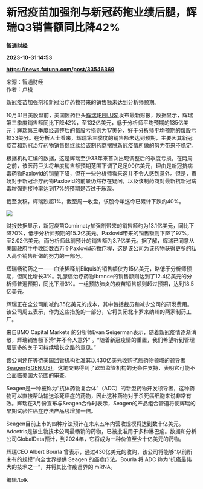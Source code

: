 # 新冠疫苗加强剂与新冠药拖业绩后腿，辉瑞Q3销售额同比降42%
**智通财经**

**2023-10-31 14:53**

**https://news.futunn.com/post/33546369**

来源：智通财经  
作者：卢梭

新冠疫苗加强剂和新冠治疗药物带来的销售额未达到分析师预期。

10月31日美股盘前，美国医药巨头[辉瑞(PFE.US)](https://www.futunn.com/quote/stock?m=us&code=PFE)发布最新财报，数据显示，辉瑞第三季度销售额同比下降42%，至132亿美元，低于分析师平均预期的135亿美元；辉瑞第三季度经调整后的每股亏损则为17美分，好于分析师平均预期的每股亏损33美分。在分析人士看来，辉瑞第三季度的销售额未达到预期，主要因其新冠疫苗和新冠治疗药物销售额继续给该制药商摆脱新冠疫情所做的努力带来不稳定。

根据机构汇编的数据，这是辉瑞至少33年来首次出现调整后的季度亏损。在两周之前，该医药巨头将年度销售额预期范围下调了足足90亿美元，理由是新冠抗病毒药物Paxlovid的销量下降，但在一些分析师看来这并不令人感到意外。但是，市场对于新冠治疗药物Paxlovid的前景仍然存在疑问，以及该制药商对最新抗新冠病毒增强剂接种率达到17%的预期是否过于乐观。

截至发稿，辉瑞跌超1%。截至周一收盘，该股今年迄今已累计下跌约40%。

![](https://postimg.futunn.com/16987620749912232553812.png)

财报数据显示，新冠疫苗Comirnaty加强剂带来的销售额约为13.1亿美元，同比下降70%，低于分析师预期的15.2亿美元。Paxlovid带来的销售额则下降了97%，至2.02亿美元，而分析师此前预计的销售额为3.7亿美元。据了解，辉瑞已同意从美国政府手中收回数百万个Paxlovid药物疗程，这是该公司为该药物获得更多的私人高价销售所做的努力的一部分。

辉瑞畅销药之一——血液稀释剂Eliquis的销售额仅为15亿美元，略低于分析师预期，但同比增长3%。乳腺癌治疗药物Ibrance的销售额则达到了12.4亿美元的分析师普遍预期，同比下滑3%。一组预防肺炎的疫苗销售额则超过预期，达到18.5亿美元。

辉瑞正在全公司削减约35亿美元的成本，其中包括裁员和减少公司的研发费用。该公司周五表示，作为这些措施的一部分，它将关闭北卡罗来纳州的两家制药工厂。

来自BMO Capital Markets 的分析师Evan Seigerman表示，随着新冠疫情逐渐消散，辉瑞销售额下滑“并不令人意外” 。“随着新冠疫情的重置，我们希望听到管理层更多的关于可持续增长之路的意见。”

该公司还在等待美国监管机构批准其以430亿美元收购抗癌药物领域的领导者[Seagen(SGEN.US)](https://www.futunn.com/quote/stock?m=us&code=SGEN)。这笔交易得到了欧盟监管机构的无条件支持，表明它可能不会面临美国大范围的审查。

Seagen是一种被称为“抗体药物复合体”（ADC）的新型药物开发领导者，这种药物可以直接帮助输送杀死癌症的药物，因此这种药物对于杀死癌细胞来说非常有效。辉瑞在3月份宣布与Seagen合作时表示，Seagen的产品组合管道将使辉瑞的早期试验性癌症疗法产品线增加一倍。

Seagen目前上市的四种疗法预计在未来五年内营收规模将达到数十亿美元。Adcetris是该生物技术公司最畅销的药物，已被批准用于多种淋巴瘤。数据和分析公司GlobalData预计，到2024年，它将成为一种价值至少十亿美元的药物。

辉瑞CEO Albert Bourla 曾表示，通过430亿美元的收购，该公司将能够“以前所未有的规模”向全世界提供 Seagen 的癌症疗法。Bourla 将 ADC 称为“抗癌最伟大的技术之一”，并将其比作疫苗界的 mRNA。

编辑/tolk